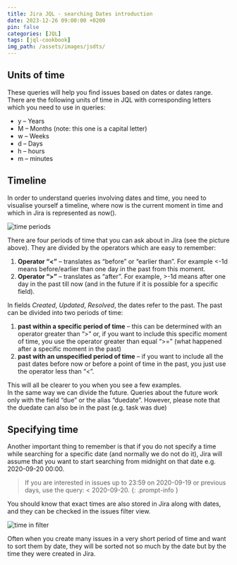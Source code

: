 ```yaml
---
title: Jira JQL - searching Dates introduction
date: 2023-12-26 09:00:00 +0200
pin: false
categories: [JQL]
tags: [jql-cookbook]
img_path: /assets/images/jsdts/
---
```

## Units of time
These queries will help you find issues based on dates or dates range.
There are the following units of time in JQL with corresponding letters which you need to use in queries:
- y – Years
- M – Months (note: this one is a capital letter)
- w – Weeks
- d – Days
- h – hours
- m – minutes  

## Timeline
In order to understand queries involving dates and time, you need to visualise yourself a timeline, where now is the current moment in time and which in Jira is represented as now().

![time periods](jsdts01.png)  

There are four periods of time that you can ask about in Jira (see the picture above). They are divided by the operators which are easy to remember:
1. **Operator “<”** –  translates as “before” or “earlier than”.
For example <-1d means before/earlier than one day in the past from this moment.
2. **Operator “>”** – translates as “after”. 
For example, >-1d means after one day in the past till now (and in the future if it is possible for a specific field). 

In fields _Created_, _Updated_, _Resolved_, the dates refer to the past. The past can be divided into two periods of time:
1. **past within a specific period of time** – this can be determined with an operator greater than “>” or, if you want to include this specific moment of time, you use the operator greater than equal “>=” (what happened after a specific moment in the past)
2. **past with an unspecified period of time** – if you want to include all the past dates before now or before a point of time in the past, you just use the operator less than “<”.  

This will all be clearer to you when you see a few examples.  
In the same way we can divide the future. Queries about the future work only with the field “due” or the alias “duedate”. However, please note that the duedate can also be in the past (e.g. task was due)

## Specifying time
Another important thing to remember is that if you do not specify a time while searching for a specific date (and normally we do not do it), Jira will assume that you want to start searching from midnight on that date e.g. 2020-09-20 00:00.  

>  If you are interested in issues up to 23:59 on 2020-09-19 or previous days, use the query: < 2020-09-20.
{: .prompt-info }

You should know that exact times are also stored in Jira along with dates, and they can be checked in the issues filter view.   

![time in filter](jsdts02.png)  

Often when you create many issues in a very short period of time and want to sort them by date, they will be sorted not so much by the date but by the time they were created in Jira.
